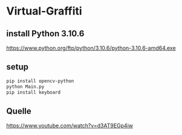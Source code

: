 # Virtual-Graffiti
## install Python 3.10.6
https://www.python.org/ftp/python/3.10.6/python-3.10.6-amd64.exe

## setup
```bash
pip install opencv-python
python Main.py
pip install keyboard
```

## Quelle
https://www.youtube.com/watch?v=d3AT9EGp4iw